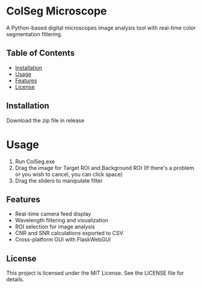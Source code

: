 # ColSeg Microscope
A Python-based digital microscopes image analysis tool with real-time color segmentation filtering. 

## Table of Contents
- [Installation](#installation)
- [Usage](#usage)
- [Features](#features)
- [License](#license)

## Installation
Download the zip file in release

# Usage
1. Run ColSeg.exe
2. Drag the image for Target ROI and Background ROI (If there's a problem or you wish to cancel, you can click space)
3. Drag the sliders to manipulate filter

## Features
- Real-time camera feed display
- Wavelength filtering and visualization
- ROI selection for image analysis
- CNR and SNR calculations exported to CSV
- Cross-platform GUI with FlaskWebGUI

## License
This project is licensed under the MIT License. See the LICENSE file for details.
